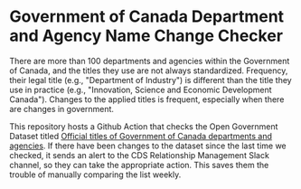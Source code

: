 # Government of Canada Department and Agency Name Change Checker

There are more than 100 departments and agencies within the Government of Canada,
and the titles they use are not always standardized. Frequency, their legal title
(e.g., "Department of Industry") is different than the title they use in practice
(e.g., "Innovation, Science and Economic Development Canada"). Changes to the applied
titles is frequent, especially when there are changes in government.

This repository hosts a Github Action that checks the Open Government Dataset
titled [Official titles of Government of Canada departments and agencies](https://open.canada.ca/data/en/dataset/83320390-7715-43bc-a281-2049bf5d4232/resource/f0ca63e0-c15e-45b5-9656-77abe1564b1c). 
If there have been changes to the dataset since the last time we checked, it 
sends an alert to the CDS Relationship Management Slack channel, so they can 
take the appropriate action. This saves them the trouble of manually comparing
the list weekly.

